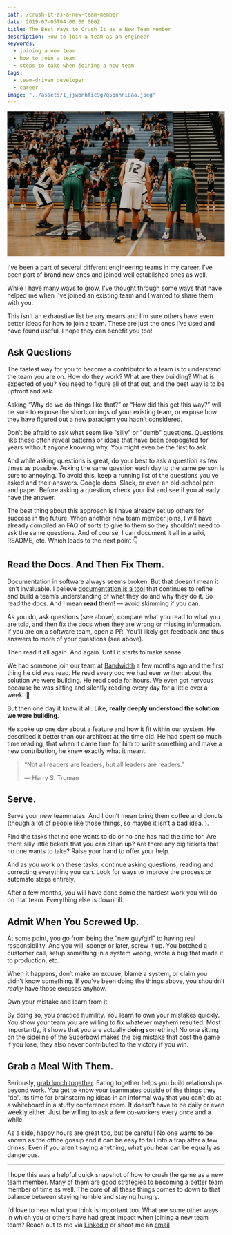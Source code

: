 ```yaml
---
path: /crush-it-as-a-new-team-member
date: 2019-07-05T04:00:00.000Z
title: The Best Ways to Crush It as a New Team Member
description: How to join a team as an engineer
keywords:
  - joining a new team
  - how to join a team
  - steps to take when joining a new team
tags:
  - team-driven developer
  - career
image: "../assets/1_jjwonhfic9g7q5qnnni0aa.jpeg"
---
```

![Boy about to shoot a basketball free throw](../assets/1_jjwonhfic9g7q5qnnni0aa.jpeg)

I've been a part of several different engineering teams in my career. I've been part of brand new ones and joined well established ones as well. 

While I have many ways to grow, I've thought through some ways that have helped me when I've joined an existing team and I wanted to share them with you.

This isn't an exhaustive list be any means and I'm sure others have even better ideas for how to join a team. These are just the ones I've used and have found useful. I hope they can benefit you too! 

## Ask Questions

The fastest way for you to become a contributor to a team is to understand the team you are on. How do they work? What are they building? What is expected of you? You need to figure all of that out, and the best way is to be upfront and ask.

Asking “Why do we do things like that?” or “How did this get this way?” will be sure to expose the shortcomings of your existing team, or expose how they have figured out a new paradigm you hadn’t considered.

Don’t be afraid to ask what seem like "silly" or "dumb" questions. Questions like these often reveal patterns or ideas that have been propogated for years without anyone knowing why. You might even be the first to ask.

And while asking questions is great, do your best to ask a question as few times as possible. Asking the same question each day to the same person is sure to annoying. To avoid this, keep a running list of the questions you've asked and their answers. Google docs, Slack, or even an old-school pen and paper. Before asking a question, check your list and see if you already have the answer.

The best thing about this approach is I have already set up others for success in the future. When another new team member joins, I will have already compiled an FAQ of sorts to give to them so they shouldn’t need to ask the same questions. And of course, I can document it all in a wiki, README, etc. Which leads to the next point 👇

## Read the Docs. And Then Fix Them.

Documentation in software always seems broken. But that doesn’t mean it isn’t invaluable. I believe [documentation is a tool](https://medium.com/@dangoslen/documentation-isnt-a-chore-its-a-tool-ca384db0af8) that continues to refine and build a team’s understanding of what they do and why they do it. So read the docs. And I mean **read** them! — avoid skimming if you can.

As you do, ask questions (see above), compare what you read to what you are told, and then fix the docs when they are wrong or missing information. If you are on a software team, open a PR. You’ll likely get feedback and thus answers to more of your questions (see above).

Then read it all again. And again. Until it starts to make sense.

We had someone join our team at [Bandwidth](https://www.bandwidth.com/) a few months ago and the first thing he did was read. He read every doc we had ever written about the solution we were building. He read code for hours. We even got nervous because he was sitting and silently reading every day for a little over a week. 😬

But then one day it knew it all. Like, **really deeply understood the solution we were building**.

He spoke up one day about a feature and how it fit within our system. He described it better than our architect at the time did. He had spent so much time reading, that when it came time for him to write something and make a new contribution, he knew exactly what it meant.

> “Not all readers are leaders, but all leaders are readers.”
>
> — Harry S. Truman

## Serve.

Serve your new teammates. And I don’t mean bring them coffee and donuts (though a lot of people like those things, so maybe it isn’t a bad idea..). 

Find the tasks that no one wants to do or no one has had the time for. Are there silly little tickets that you can clean up? Are there any big tickets that no one wants to take? Raise your hand to offer your help.

And as you work on these tasks, continue asking questions, reading and correcting everything you can. Look for ways to improve the process or automate steps entirely.

After a few months, you will have done some the hardest work you will do on that team. Everything else is downhill.

## Admit When You Screwed Up.

At some point, you go from being the “new guy/girl” to having real responsibility. And you will, sooner or later, screw it up. You botched a customer call, setup something in a system wrong, wrote a bug that made it to production, etc.

When it happens, don’t make an excuse, blame a system, or claim you didn’t know something. If you’ve been doing the things above, you shouldn’t *really* have those excuses anyhow.

Own your mistake and learn from it.

By doing so, you practice humility. You learn to own your mistakes quickly. You show your team you are willing to fix whatever mayhem resulted. Most importantly, it shows that you are actually **doing** something! No one sitting on the sideline of the Superbowl makes the big mistake that cost the game if you lose; they also never contributed to the victory if you win.

## Grab a Meal With Them.

Seriously, [grab lunch together](https://www.inc.com/jessica-stillman/the-team-that-eats-together-stays-together.html). Eating together helps you build relationships beyond work. You get to know your teammates outside of the things they “do”. Its time for brainstorming ideas in an informal way that you can’t do at a whiteboard in a stuffy conference room. It doesn’t have to be daily or even weekly either. Just be willing to ask a few co-workers every once and a while.

As a side, happy hours are great too, but be careful! No one wants to be known as the office gossip and it can be easy to fall into a trap after a few drinks. Even if you aren’t saying anything, what you hear can be equally as dangerous.

---

I hope this was a helpful quick snapshot of how to crush the game as a new team member. Many of them are good strategies to becoming a better team member of time as well. The core of all these things comes to down to that balance between staying humble and staying hungry.

I’d love to hear what you think is important too. What are some other ways in which you or others have had great impact when joining a new team team? Reach out to me via [LinkedIn](https://linkedin.com/in/dangoslen) or shoot me an [email](mailto:dan@dangoslen.me)

